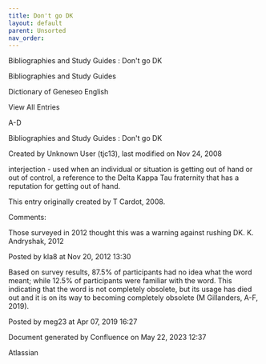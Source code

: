 ```yaml
---
title: Don't go DK
layout: default
parent: Unsorted
nav_order:
---
```


Bibliographies and Study Guides : Don't go DK

Bibliographies and Study Guides

Dictionary of Geneseo English

View All Entries

A-D

Bibliographies and Study Guides : Don't go DK

Created by  Unknown User (tjc13), last modified on Nov 24, 2008

interjection - used when an individual or situation is getting out of hand or out of control, a reference to the Delta Kappa Tau fraternity that has a reputation for getting out of hand.

This entry originally created by T Cardot, 2008.

Comments:

Those surveyed in 2012 thought this was a warning against rushing DK. K. Andryshak, 2012

Posted by kla8 at Nov 20, 2012 13:30

Based on survey results, 87.5% of participants had no idea what the word meant; while 12.5% of participants were familiar with the word. This indicating that the word is not completely obsolete, but its usage has died out and it is on its way to becoming completely obsolete (M Gillanders, A-F, 2019).

Posted by meg23 at Apr 07, 2019 16:27

Document generated by Confluence on May 22, 2023 12:37

Atlassian
